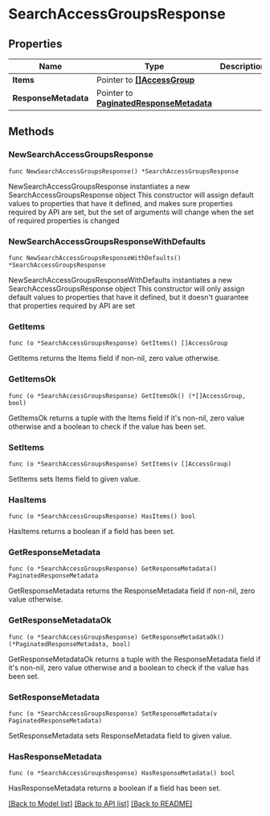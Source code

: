 # SearchAccessGroupsResponse

## Properties

Name | Type | Description | Notes
------------ | ------------- | ------------- | -------------
**Items** | Pointer to [**[]AccessGroup**](AccessGroup.md) |  | [optional] 
**ResponseMetadata** | Pointer to [**PaginatedResponseMetadata**](PaginatedResponseMetadata.md) |  | [optional] 

## Methods

### NewSearchAccessGroupsResponse

`func NewSearchAccessGroupsResponse() *SearchAccessGroupsResponse`

NewSearchAccessGroupsResponse instantiates a new SearchAccessGroupsResponse object
This constructor will assign default values to properties that have it defined,
and makes sure properties required by API are set, but the set of arguments
will change when the set of required properties is changed

### NewSearchAccessGroupsResponseWithDefaults

`func NewSearchAccessGroupsResponseWithDefaults() *SearchAccessGroupsResponse`

NewSearchAccessGroupsResponseWithDefaults instantiates a new SearchAccessGroupsResponse object
This constructor will only assign default values to properties that have it defined,
but it doesn't guarantee that properties required by API are set

### GetItems

`func (o *SearchAccessGroupsResponse) GetItems() []AccessGroup`

GetItems returns the Items field if non-nil, zero value otherwise.

### GetItemsOk

`func (o *SearchAccessGroupsResponse) GetItemsOk() (*[]AccessGroup, bool)`

GetItemsOk returns a tuple with the Items field if it's non-nil, zero value otherwise
and a boolean to check if the value has been set.

### SetItems

`func (o *SearchAccessGroupsResponse) SetItems(v []AccessGroup)`

SetItems sets Items field to given value.

### HasItems

`func (o *SearchAccessGroupsResponse) HasItems() bool`

HasItems returns a boolean if a field has been set.

### GetResponseMetadata

`func (o *SearchAccessGroupsResponse) GetResponseMetadata() PaginatedResponseMetadata`

GetResponseMetadata returns the ResponseMetadata field if non-nil, zero value otherwise.

### GetResponseMetadataOk

`func (o *SearchAccessGroupsResponse) GetResponseMetadataOk() (*PaginatedResponseMetadata, bool)`

GetResponseMetadataOk returns a tuple with the ResponseMetadata field if it's non-nil, zero value otherwise
and a boolean to check if the value has been set.

### SetResponseMetadata

`func (o *SearchAccessGroupsResponse) SetResponseMetadata(v PaginatedResponseMetadata)`

SetResponseMetadata sets ResponseMetadata field to given value.

### HasResponseMetadata

`func (o *SearchAccessGroupsResponse) HasResponseMetadata() bool`

HasResponseMetadata returns a boolean if a field has been set.


[[Back to Model list]](../README.md#documentation-for-models) [[Back to API list]](../README.md#documentation-for-api-endpoints) [[Back to README]](../README.md)


